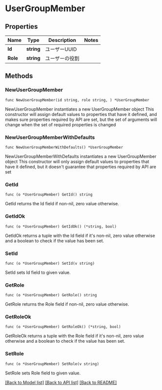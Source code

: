 # UserGroupMember

## Properties

Name | Type | Description | Notes
------------ | ------------- | ------------- | -------------
**Id** | **string** | ユーザーUUID | 
**Role** | **string** | ユーザーの役割 | 

## Methods

### NewUserGroupMember

`func NewUserGroupMember(id string, role string, ) *UserGroupMember`

NewUserGroupMember instantiates a new UserGroupMember object
This constructor will assign default values to properties that have it defined,
and makes sure properties required by API are set, but the set of arguments
will change when the set of required properties is changed

### NewUserGroupMemberWithDefaults

`func NewUserGroupMemberWithDefaults() *UserGroupMember`

NewUserGroupMemberWithDefaults instantiates a new UserGroupMember object
This constructor will only assign default values to properties that have it defined,
but it doesn't guarantee that properties required by API are set

### GetId

`func (o *UserGroupMember) GetId() string`

GetId returns the Id field if non-nil, zero value otherwise.

### GetIdOk

`func (o *UserGroupMember) GetIdOk() (*string, bool)`

GetIdOk returns a tuple with the Id field if it's non-nil, zero value otherwise
and a boolean to check if the value has been set.

### SetId

`func (o *UserGroupMember) SetId(v string)`

SetId sets Id field to given value.


### GetRole

`func (o *UserGroupMember) GetRole() string`

GetRole returns the Role field if non-nil, zero value otherwise.

### GetRoleOk

`func (o *UserGroupMember) GetRoleOk() (*string, bool)`

GetRoleOk returns a tuple with the Role field if it's non-nil, zero value otherwise
and a boolean to check if the value has been set.

### SetRole

`func (o *UserGroupMember) SetRole(v string)`

SetRole sets Role field to given value.



[[Back to Model list]](../README.md#documentation-for-models) [[Back to API list]](../README.md#documentation-for-api-endpoints) [[Back to README]](../README.md)


